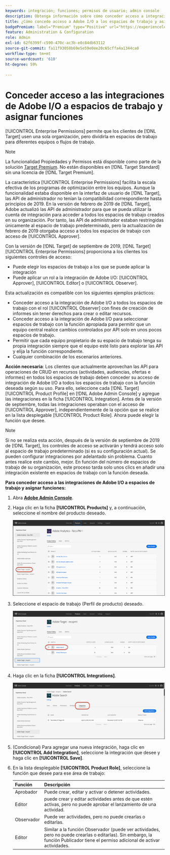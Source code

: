```yaml
---
keywords: integración; funciones; permisos de usuario; admin console
description: Obtenga información sobre cómo conceder acceso a integraciones de Adobe I/O existentes a todos los espacios de trabajo con la función deseada en Adobe Target.
title: ¿Cómo concedo acceso a Adobe I/O a los espacios de trabajo y asigno funciones?
badgePremium: label="Premium" type="Positive" url="https://experienceleague.adobe.com/docs/target/using/introduction/intro.html?lang=es#premium newtab=true" tooltip="Consulte qué se incluye en Target Premium."
feature: Administration & Configuration
role: Admin
exl-id: 62f6399f-c590-470c-ac3b-e0c84db63112
source-git-commit: fa11f93058b69e5e59e0ee20c65cffa4a1344ca0
workflow-type: tm+mt
source-wordcount: '610'
ht-degree: 59%

---
```


# Conceder acceso a las integraciones de Adobe I/O a espacios de trabajo y asignar funciones

[!UICONTROL Enterprise Permissions] permite que los clientes de [!DNL Target] usen una sola organización, pero dividirla en espacios de trabajo para diferentes equipos o flujos de trabajo.

>[!NOTE]
>
>La funcionalidad Propiedades y Permisos está disponible como parte de la solución [Target Premium](/help/main/c-intro/intro.md#premium). No están disponibles en [!DNL Target Standard] sin una licencia de [!DNL Target Premium].

La característica [!UICONTROL Enterprise Permissions] facilita la escala efectiva de los programas de optimización entre los equipos. Aunque la funcionalidad estaba disponible en la interfaz de usuario de [!DNL Target], las API de administrador no tenían la compatibilidad correspondiente hasta principios de 2019. En la versión de febrero de 2019 de [!DNL Target], Adobe actualizó las API de administrador para que se pueda utilizar la cuenta de integración para acceder a todos los espacios de trabajo creados en su organización. Por tanto, las API de administrador estaban restringidas únicamente al espacio de trabajo predeterminado, pero la actualización de febrero de 2019 otorgaba acceso a todos los espacios de trabajo con acceso de [!UICONTROL Approver].

Con la versión de [!DNL Target] de septiembre de 2019, [!DNL Target] [!UICONTROL Enterprise Permissions] proporciona a los clientes los siguientes controles de acceso:

* Puede elegir los espacios de trabajo a los que se puede aplicar la integración
* Puede aplicar un rol a la integración de Adobe I/O: [!UICONTROL Approver], [!UICONTROL Editor] o [!UICONTROL Observer].

Esta actualización es compatible con los siguientes ejemplos prácticos:

* Conceder acceso a la integración de Adobe I/O a todos los espacios de trabajo con el rol [!UICONTROL Observer] con fines de creación de informes sin tener derechos para crear o editar recursos.
* Conceder acceso a la integración de Adobe I/O para seleccionar espacios de trabajo con la función apropiada para permitir que un equipo central realice cambios controlados por API solo en unos pocos espacios de trabajo.
* Permitir que cada equipo propietario de su espacio de trabajo tenga su propia integración siempre que el equipo esté listo para explorar las API y elija la función correspondiente.
* Cualquier combinación de los escenarios anteriores.

**Acción necesaria**: Los clientes que actualmente aprovechan las API para operaciones de CRUD en recursos (actividades, audiencias, ofertas e informes) en todos los espacios de trabajo deben conceder su acceso de integración de Adobe I/O a todos los espacios de trabajo con la función deseada según su uso. Para ello, seleccione cada [!DNL Target] [!UICONTROL Product Profile] en [!DNL Adobe Admin Console] y agregue las integraciones en la ficha [!UICONTROL Integration]. Antes de la versión de septiembre, todas las integraciones operaban con el acceso de [!UICONTROL Approver], independientemente de la opción que se realice en la lista desplegable [!UICONTROL Product Role]. Ahora puede elegir la función que desee.

>[!NOTE]
>
>Si no se realiza esta acción, después de la versión de septiembre de 2019 de [!DNL Target], los controles de acceso se activarán y tendrá acceso solo al espacio de trabajo predeterminado (si es su configuración actual). Se pueden configurar integraciones por adelantado sin problema. Cuanto antes realice este cambio, mejor. En función del número de espacios de trabajo de su organización, este proceso tarda solo unos clics en añadir una integración existente en espacios de trabajo con la función deseada.

**Para conceder acceso a las integraciones de Adobe I/O a espacios de trabajo y asignar funciones:**

1. Abra **[Adobe Admin Console](https://adminconsole.adobe.com)**.

1. Haga clic en la ficha **[!UICONTROL Products]** y, a continuación, seleccione el nombre del producto deseado.

   ![Elija el producto en Adobe Admin Console](/help/main/administrating-target/c-user-management/property-channel/assets/io-choose-product.png)

1. Seleccione el espacio de trabajo (Perfil de producto) deseado.

   ![Seleccione el perfil de producto](/help/main/administrating-target/c-user-management/property-channel/assets/io-select-product-profile.png)

1. Haga clic en la ficha **[!UICONTROL Integrations]**.

   ![Pestaña Integraciones](/help/main/administrating-target/c-user-management/property-channel/assets/integrations-tab.png)

1. (Condicional) Para agregar una nueva integración, haga clic en **[!UICONTROL Add Integration]**, seleccione la integración que desee y haga clic en **[!UICONTROL Save]**.

1. En la lista desplegable **[!UICONTROL Product Role]**, seleccione la función que desee para ese área de trabajo:

   | Función | Descripción |
   |--- |--- |
   | Aprobador | Puede crear, editar y activar o detener actividades. |
   | Editor | puede crear y editar actividades antes de que estén activas, pero no puede aprobar el lanzamiento de una actividad. |
   | Observador | Puede ver actividades, pero no puede crearlas o editarlas. |
   | Editor | Similar a la función Observador (puede ver actividades, pero no puede crearlas o editarlas). Sin embargo, la función Publicador tiene el permiso adicional de activar actividades. |
